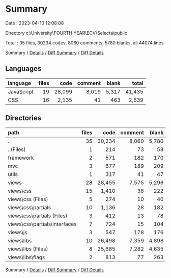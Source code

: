 # Summary

Date : 2023-04-10 12:08:08

Directory c:\\University\\FOURTH YEAR\\ECV\\Selecta\\public

Total : 35 files,  30234 codes, 8060 comments, 5780 blanks, all 44074 lines

Summary / [Details](details.md) / [Diff Summary](diff.md) / [Diff Details](diff-details.md)

## Languages
| language | files | code | comment | blank | total |
| :--- | ---: | ---: | ---: | ---: | ---: |
| JavaScript | 19 | 28,099 | 8,019 | 5,317 | 41,435 |
| CSS | 16 | 2,135 | 41 | 463 | 2,639 |

## Directories
| path | files | code | comment | blank | total |
| :--- | ---: | ---: | ---: | ---: | ---: |
| . | 35 | 30,234 | 8,060 | 5,780 | 44,074 |
| . (Files) | 1 | 214 | 73 | 58 | 345 |
| framework | 2 | 571 | 182 | 170 | 923 |
| mvc | 3 | 677 | 189 | 209 | 1,075 |
| utils | 1 | 317 | 41 | 47 | 405 |
| views | 28 | 28,455 | 7,575 | 5,296 | 41,326 |
| views\\css | 15 | 1,410 | 38 | 222 | 1,670 |
| views\\css (Files) | 5 | 274 | 10 | 40 | 324 |
| views\\css\\partials | 10 | 1,136 | 28 | 182 | 1,346 |
| views\\css\\partials (Files) | 3 | 412 | 13 | 78 | 503 |
| views\\css\\partials\\interfaces | 7 | 724 | 15 | 104 | 843 |
| views\\js | 3 | 547 | 178 | 176 | 901 |
| views\\libs | 10 | 26,498 | 7,359 | 4,898 | 38,755 |
| views\\libs (Files) | 8 | 25,685 | 7,282 | 4,635 | 37,602 |
| views\\libs\\flags | 2 | 813 | 77 | 263 | 1,153 |

Summary / [Details](details.md) / [Diff Summary](diff.md) / [Diff Details](diff-details.md)